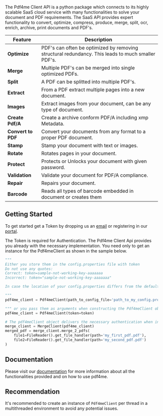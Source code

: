 The Pdf4me Client API is a python package which connects to its highly scalable SaaS cloud service with many functionalities to solve your document and PDF requirements. The SaaS API provides expert functionality to convert, optimize, compress, produce, merge, split, ocr, enrich, archive, print documents and PDF's.

Feature | Description 
------------ | ------------- 
**Optimize** | PDF's can often be optimized by removing structural redundancy. This leads to much smaller PDF's.
**Merge** | Multiple PDF's can be merged into single optimized PDFs.
**Split** | A PDF can be splitted into multiple PDF's.
**Extract** | From a PDF extract multiple pages into a new document.
**Images** | Extract images from your document, can be any type of document.
**Create Pdf/A** | Create a archive conform PDF/A including xmp Metadata.
**Convert to PDF** | Convert your documents from any format to a proper PDF document.
**Stamp** | Stamp your document with text or images.
**Rotate** | Rotates pages in your document.
**Protect** | Protects or Unlocks your document with given password.
**Validation** | Validate your document for PDF/A compliance.
**Repair** | Repairs your document.
**Barcode** | Reads all types of barcode embedded in document or creates them

## Getting Started

To get started get a Token by dropping us an [email](mailto:support-dev@pdf4me.com) or registering in our [portal](https://portal.pdf4me.com/).

The Token is required for Authentication. The Pdf4me Client Api provides you already with the necessary implementation. You need only to get an instance for the Pdf4meClient as shown in the sample below.

```python
"""
Either you store them in the config.properties file with token 
Do not use any quotes:
Correct: token=sample-not-working-key-aaaaaaa
Incorrect: token="sample-not-working-key-aaaaaaa"

In case the location of your config.properties differs from the default location ('../config.properties'), provide the optional argument path_to_config_file.

"""
pdf4me_client = Pdf4meClient(path_to_config_file='path_to_my_config.properties')

""" or you pass them as arguments when constructing the Pdf4meClient object """
pdf4me_client = Pdf4meClient(token=token)

# The pdf4meClient object delivers the necessary authentication when instantiating the different pdf4meClients such as for instance Merge
merge_client = MergeClient(pdf4me_client)
merged_pdf = merge_client.merge_2_pdfs(
    file1=FileReader().get_file_handler(path='my_first_pdf.pdf'),
    file2=FileReader().get_file_handler(path='my_second_pdf.pdf')
)
```

## Documentation

Please visit our [documentation](https://developer.pdf4me.com/docs/api/) for more information about all the functionalities provided and on how to use pdf4me.

## Recommendation

It's recommended to create an instance of `Pdf4meClient` per thread in a multithreaded environment to avoid any potential issues.